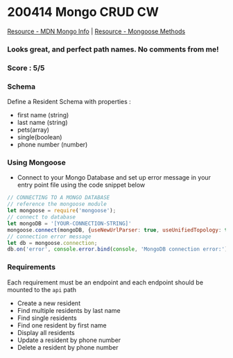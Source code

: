 # 200414 Mongo CRUD CW

[Resource - MDN Mongo Info](https://developer.mozilla.org/en-US/docs/Learn/Server-side/Express_Nodejs/mongoose#Connecting_to_MongoDB) |
[Resource - Mongoose Methods](https://mongoosejs.com/docs/api/model.html)

### Looks great, and perfect path names. No comments from me!
### Score : 5/5

### Schema
Define a Resident Schema with properties :
- first name (string)
- last name (string)
- pets(array)
- single(boolean)
- phone number (number)
### Using Mongoose
- Connect to your Mongo Database and set up error message in your entry point file using the code snippet below
```JavaScript
// CONNECTING TO A MONGO DATABASE
// reference the mongoose module 
let mongoose = require('mongoose');
// connect to database
let mongoDB = '[YOUR-CONNECTION-STRING]'
mongoose.connect(mongoDB, {useNewUrlParser: true, useUnifiedTopology: true, useFindAndModify: false});
// connection error message
let db = mongoose.connection;
db.on('error', console.error.bind(console, 'MongoDB connection error:'));
```
### Requirements 
Each requirement must be an endpoint and each endpoint should be mounted to the `api` path
- Create a new resident
- Find multiple residents by last name
- Find single residents
- Find one resident by first name
- Display all residents
- Update a resident by phone number
- Delete a resident by phone number
